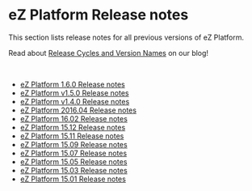 #  eZ Platform Release notes 

This section lists release notes for all previous versions of eZ Platform.

Read about [Release Cycles and Version Names](http://ez.no/Blog/eZ-Systems-Release-Cycles-and-Version-Names-Simplified) on our blog!

 

-   [eZ Platform 1.6.0 Release notes](eZ-Platform-1.6.0-Release-notes_32867639.html)
-   [eZ Platform v1.5.0 Release notes](eZ-Platform-v1.5.0-Release-notes_32114891.html)
-   [eZ Platform v1.4.0 Release notes](eZ-Platform-v1.4.0-Release-notes_32113421.html)
-   [eZ Platform 2016.04 Release notes](eZ-Platform-2016.04-Release-notes_31431643.html)
-   [eZ Platform 16.02 Release notes](eZ-Platform-16.02-Release-notes_31430106.html)
-   [eZ Platform 15.12 Release notes](eZ-Platform-15.12-Release-notes_31430093.html)
-   [eZ Platform 15.11 Release notes](eZ-Platform-15.11-Release-notes_31430067.html)
-   [eZ Platform 15.09 Release notes](eZ-Platform-15.09-Release-notes_31430041.html)
-   [eZ Platform 15.07 Release notes](eZ-Platform-15.07-Release-notes_31429990.html)
-   [eZ Platform 15.05 Release notes](eZ-Platform-15.05-Release-notes_31429968.html)
-   [eZ Platform 15.03 Release notes](eZ-Platform-15.03-Release-notes_31429950.html)
-   [eZ Platform 15.01 Release notes](eZ-Platform-15.01-Release-notes_31429941.html)

 
